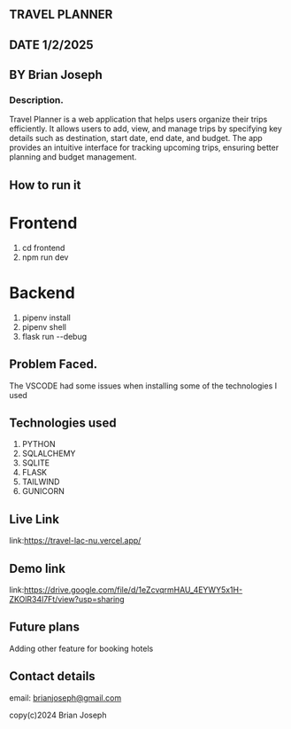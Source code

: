 ## TRAVEL PLANNER

## DATE 1/2/2025

## BY Brian Joseph

### Description.

Travel Planner is a web application that helps users organize their trips efficiently. It allows users to add, view, and manage trips by specifying key details such as destination, start date, end date, and budget. The app provides an intuitive interface for tracking upcoming trips, ensuring better planning and budget management.


## How to run it
# Frontend 

1. cd frontend
2. npm run dev

# Backend
1. pipenv install
2. pipenv shell 
3. flask run --debug

## Problem Faced.
The VSCODE had some issues when installing some of the technologies I used

## Technologies used
1. PYTHON
2. SQLALCHEMY
3. SQLITE
4. FLASK
5. TAILWIND
6. GUNICORN

## Live Link
link:https://travel-lac-nu.vercel.app/

## Demo link
link:https://drive.google.com/file/d/1eZcvqrmHAU_4EYWY5x1H-ZKOlR34l7Ft/view?usp=sharing

## Future plans
Adding other feature for booking hotels 

## Contact details

email: brianjoseph@gmail.com

copy(c)2024 Brian Joseph